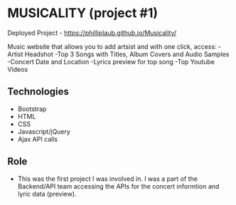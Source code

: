 # MUSICALITY (project #1)


Deployed Project - https://philliplaub.github.io/Musicality/

Music website that allows you to add artsist and with one click, access:
-Artist Headshot
-Top 3 Songs with Titles, Album Covers and Audio Samples
-Concert Date and Location
-Lyrics preview for top song
-Top Youtube Videos

## Technologies  
- Bootstrap
- HTML
- CSS
- Javascript/jQuery
- Ajax API calls

## Role
- This was the first project I was involved in. I was a part of the Backend/API team accessing the APIs for the concert informtion and lyric data (preview).

